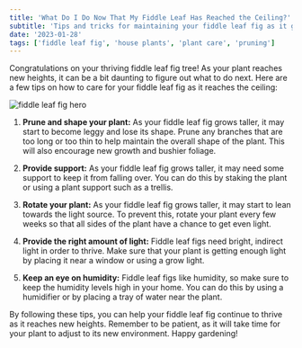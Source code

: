 ```yaml
---
title: 'What Do I Do Now That My Fiddle Leaf Has Reached the Ceiling?'
subtitle: 'Tips and tricks for maintaining your fiddle leaf fig as it grows taller'
date: '2023-01-28'
tags: ['fiddle leaf fig', 'house plants', 'plant care', 'pruning']
---
```


Congratulations on your thriving fiddle leaf fig tree! As your plant reaches new heights, it can be a bit daunting to figure out what to do next. Here are a few tips on how to care for your fiddle leaf fig as it reaches the ceiling:

![fiddle leaf fig hero](/images/hero/fiddle-leaf-too-tall.jpg)

1. **Prune and shape your plant:** As your fiddle leaf fig grows taller, it may start to become leggy and lose its shape. Prune any branches that are too long or too thin to help maintain the overall shape of the plant. This will also encourage new growth and bushier foliage.

2. **Provide support:** As your fiddle leaf fig grows taller, it may need some support to keep it from falling over. You can do this by staking the plant or using a plant support such as a trellis.

3. **Rotate your plant:** As your fiddle leaf fig grows taller, it may start to lean towards the light source. To prevent this, rotate your plant every few weeks so that all sides of the plant have a chance to get even light.

4. **Provide the right amount of light:** Fiddle leaf figs need bright, indirect light in order to thrive. Make sure that your plant is getting enough light by placing it near a window or using a grow light.

5. **Keep an eye on humidity:** Fiddle leaf figs like humidity, so make sure to keep the humidity levels high in your home. You can do this by using a humidifier or by placing a tray of water near the plant.

By following these tips, you can help your fiddle leaf fig continue to thrive as it reaches new heights. Remember to be patient, as it will take time for your plant to adjust to its new environment. Happy gardening!
